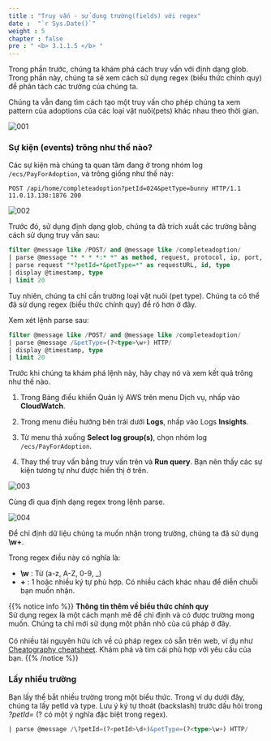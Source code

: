 ```yaml
---
title : "Truy vấn - sử dụng trường(fields) với regex"
date :  "`r Sys.Date()`" 
weight : 5 
chapter : false
pre : " <b> 3.1.1.5 </b> "
---
```


Trong phần trước, chúng ta khám phá cách truy vấn với định dạng glob. Trong phần này, chúng ta sẽ xem cách sử dụng regex (biểu thức chính quy) để phân tách các trường của chúng ta.

Chúng ta vẫn đang tìm cách tạo một truy vấn cho phép chúng ta xem pattern của adoptions của các loại vật nuôi(pets) khác nhau theo thời gian.

![001](/images/3.native_observe/3.1-logs/3.1.1-log_insight/3.1.1.5/001.png)

### Sự kiện (events) trông như thế nào?

Các sự kiện mà chúng ta quan tâm đang ở trong nhóm log `/ecs/PayForAdoption`, và trông giống như thế này:

`POST /api/home/completeadoption?petId=024&petType=bunny HTTP/1.1 11.0.13.138:1876 200`

![002](/images/3.native_observe/3.1-logs/3.1.1-log_insight/3.1.1.5/002.png)

Trước đó, sử dụng định dạng glob, chúng ta đã trích xuất các trường bằng cách sử dụng truy vấn sau:

```sql
filter @message like /POST/ and @message like /completeadoption/
| parse @message "* * * *:* *" as method, request, protocol, ip, port, status
| parse request "*?petId=*&petType=*" as requestURL, id, type
| display @timestamp, type
| limit 20
```

Tuy nhiên, chúng ta chỉ cần trường loại vật nuôi (pet type). Chúng ta có thể đã sử dụng regex (biểu thức chính quy) để rõ hơn ở đây.

Xem xét lệnh parse sau:

```sql
filter @message like /POST/ and @message like /completeadoption/
| parse @message /&petType=(?<type>\w+) HTTP/
| display @timestamp, type
| limit 20
```

Trước khi chúng ta khám phá lệnh này, hãy chạy nó và xem kết quả trông như thế nào.

1. Trong Bảng điều khiển Quản lý AWS trên menu Dịch vụ, nhấp vào **CloudWatch**.

2. Trong menu điều hướng bên trái dưới **Logs**, nhấp vào Logs **Insights**.

3. Từ menu thả xuống **Select log group(s)**, chọn nhóm log `/ecs/PayForAdoption`.

4. Thay thế truy vấn bằng truy vấn trên và **Run query**. Bạn nên thấy các sự kiện tương tự như được hiển thị ở trên.

![003](/images/3.native_observe/3.1-logs/3.1.1-log_insight/3.1.1.5/003.png)

Cùng đi qua định dạng regex trong lệnh parse.

![004](/images/3.native_observe/3.1-logs/3.1.1-log_insight/3.1.1.5/004.png)

Để chỉ định dữ liệu chúng ta muốn nhận trong trường, chúng ta đã sử dụng **\w+**.

Trong regex điều này có nghĩa là:

- **\w** : Từ (a-z, A-Z, 0-9, _)
- **+** : 1 hoặc nhiều ký tự phù hợp. Có nhiều cách khác nhau để diễn chuỗi bạn muốn nhận.

{{% notice info %}}
**Thông tin thêm về biểu thức chính quy**\
Sử dụng regex là một cách mạnh mẽ để chỉ định và có được trường mong muốn. Chúng ta chỉ mới sử dụng một phần nhỏ của cú pháp ở đây.  \
\
Có nhiều tài nguyên hữu ích về cú pháp regex có sẵn trên web, ví dụ như [Cheatography cheatsheet](https://cheatography.com/davechild/cheat-sheets/regular-expressions/). Khám phá và tìm cái phù hợp với yêu cầu của bạn.
{{% /notice %}}

### Lấy nhiều trường

Bạn lấy thể bắt nhiều trường trong một biểu thức. Trong ví dụ dưới đây, chúng ta lấy petId và type. Lưu ý ký tự thoát (backslash) trước dấu hỏi trong *?petId=* (? có một ý nghĩa đặc biệt trong regex).

```sql
| parse @message /\?petId=(?<petId>\d+)&petType=(?<type>\w+) HTTP/
```
